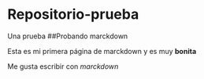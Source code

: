 # Repositorio-prueba
Una prueba
##Probando marckdown

Esta es mi primera página de marckdown y es muy **bonita**

Me gusta escribir con *marckdown*
